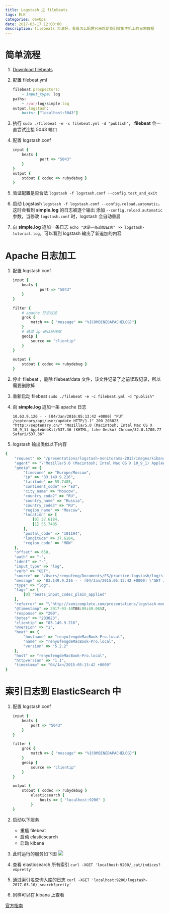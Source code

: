 ```yaml
---
title: Logstash 之 filebeats
tags: ELK
categories: devOps
date: 2017-03-17 12:00:00
description: filebeats 大法好，看看怎么配置它来帮助我们收集主机上的日志数据
---
```


# 简单流程

1. [Download filebeats](https://www.elastic.co/downloads/beats/filebeat)

2. 配置 filebeat.yml

	```ruby
	filebeat.prospectors:
		- input_type: log
	paths:
		- /var/log/simple.log
	output.logstash:
		hosts: ["localhost:5043"]
	```
3. 执行 `sudo ./filebeat -e -c filebeat.yml -d "publish"`， **filebeat** 会一直尝试连接 5043 端口

4. 配置 logstash.conf
    
	```ruby
	input {
		beats {
				port => "5043"
		}
	}
	output {
		stdout { codec => rubydebug }
	}
	```
5. 验证配置是否合法 `logstash -f logstash.conf --config.test_and_exit`

6. 启动 Logstash `logstash -f logstash.conf --config.reload.automatic`，这时会看到 **simple.log** 的日志被逐个输出 
   添加 `--config.reload.automatic` 参数，当修改 `logstash.conf` 时，logstash 会自动重启

7. 向 **simple.log** 追加一条日志 `echo "这是一条追加日志" >> logstash-tutorial.log`，可以看到 logstash 输出了新追加的内容

# Apache 日志加工

1. 配置 logstash.conf

	```ruby
	input {
		beats {
				port => "5043"
		}
	}

	filter {
		# apache 日志过滤
		grok {
			match => { "message" => "%{COMBINEDAPACHELOG}"}
		}
		# 通过 ip 确认经纬度
		geoip {
			source => "clientip"
		}
	}

	output {
		stdout { codec => rubydebug }
	}
	```

2. 停止 filebeat ，删除 filebeat/data 文件，该文件记录了之前读取记录，所以需要删除掉

3. 重新启动 filebeat `sudo ./filebeat -e -c filebeat.yml -d "publish"`

4. 向 **simple.log** 追加一条 apache 日志    

	```
	10.63.9.126 - - [04/Jan/2016:05:13:42 +0000] "PUT /septenary/api/user/update HTTP/1.1" 200 203023 "http://septenary.cn/" "Mozilla/5.0 (Macintosh; Intel Mac OS X 10_9_1) AppleWebKit/537.36 (KHTML, like Gecko) Chrome/32.0.1700.77 Safari/537.36"
	```
5. logstash 输出类似以下内容

```ruby
{
	"request" => "/presentations/logstash-monitorama-2013/images/kibana-search.png",
	"agent" => "\"Mozilla/5.0 (Macintosh; Intel Mac OS X 10_9_1) AppleWebKit/537.36 (KHTML, like Gecko) Chrome/32.0.1700.77 Safari/537.36\"",
	"geoip" => {
		"timezone" => "Europe/Moscow",
		"ip" => "83.149.9.216",
		"latitude" => 55.7485,
		"continent_code" => "EU",
		"city_name" => "Moscow",
		"country_code2" => "RU",
		"country_name" => "Russia",
		"country_code3" => "RU",
		"region_name" => "Moscow",
		"location" => [
			[0] 37.6184,
			[1] 55.7485
		],
		"postal_code" => "101194",
		"longitude" => 37.6184,
		"region_code" => "MOW"
	},
	"offset" => 650,
	"auth" => "-",
	"ident" => "-",
	"input_type" => "log",
	"verb" => "GET",
	"source" => "/Users/renyufeng/Documents/ES/practice-logstash/log/simple.log",
	"message" => "83.149.9.216 - - [04/Jan/2015:05:13:42 +0000] \"GET /presentations/logstash-monitorama-2013/images/kibana-search.png HTTP/1.1\" 200 203023 \"http://semicomplete.com/presentations/logstash-monitorama-2013/\" \"Mozilla/5.0 (Macintosh; Intel Mac OS X 10_9_1) AppleWebKit/537.36 (KHTML, like Gecko) Chrome/32.0.1700.77 Safari/537.36\"",
	"type" => "log",
	"tags" => [
		[0] "beats_input_codec_plain_applied"
	],
	"referrer" => "\"http://semicomplete.com/presentations/logstash-monitorama-2013/\"",
	"@timestamp" => 2017-03-10T08:09:49.065Z,
	"response" => "200",
	"bytes" => "203023",
	"clientip" => "83.149.9.216",
	"@version" => "1",
	"beat" => {
		"hostname" => "renyufengdeMacBook-Pro.local",
		"name" => "renyufengdeMacBook-Pro.local",
		"version" => "5.2.2"
	},
	"host" => "renyufengdeMacBook-Pro.local",
	"httpversion" => "1.1",
	"timestamp" => "04/Jan/2015:05:13:42 +0000"
}
```
    
# 索引日志到 ElasticSearch 中

1. 配置 logstash.conf

	```ruby
	input {
		beats {
			port => "5043"
		}
	}

	filter {
		grok {
			match => { "message" => "%{COMBINEDAPACHELOG}"}
		}
		geoip {
			source => "clientip"
		}
	}

	output {
		stdout { codec => rubydebug }
			elasticsearch {
				hosts => [ "localhost:9200" ]
			}
	}
	```

2. 启动以下服务
    * 重启 filebeat
    * 启动 elasticsearch
    * 启动 kibana

3. 此时运行的服务如下图
![](http://assets.septenary.cn/user/1/image/0759c26c-01f2-4867-dd9d-6d4917eee384)

4. 查看 elasticsearch 所有索引 `curl -XGET 'localhost:9200/_cat/indices?v&pretty'`

5. 通过索引名查询入库的日志 `curl -XGET 'localhost:9200/logstash-2017.03.10/_search?pretty'`

6. 同样可以在 kibana 上查看

[官方指南](https://www.elastic.co/guide/en/logstash/current/advanced-pipeline.html)


